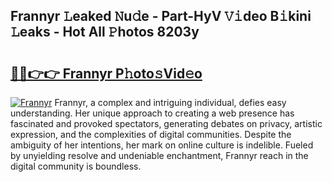 ## Frannyr 𝙻eaked 𝙽u𝚍e - Part-HyV 𝚅𝚒deo B𝚒kini 𝙻eaks - Hot All 𝙿hotos 8203y

# <h2><a href="http://ld3lz1.urlbe.top/?page=Frannyr">🔗🔗👉👉 Frannyr P𝚑oto𝚜Vid𝚎o</a></h2>

[![Frannyr](https://i.imgur.com/eBuTRDB.gif)](http://ld3lz1.urlbe.top/?page=Frannyr)
Frannyr, a complex and intriguing individual, defies easy understanding. Her unique approach to creating a web presence has fascinated and provoked spectators, generating debates on privacy, artistic expression, and the complexities of digital communities. Despite the ambiguity of her intentions, her mark on online culture is indelible. Fueled by unyielding resolve and undeniable enchantment, Frannyr reach in the digital community is boundless.
